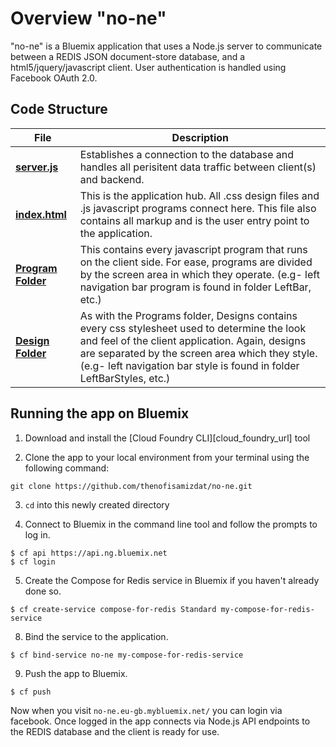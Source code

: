 # Overview "no-ne"

"no-ne" is a Bluemix application that uses a Node.js server to communicate between a REDIS JSON document-store database, and a html5/jquery/javascript client. 
User authentication is handled using Facebook OAuth 2.0.

## Code Structure

| File | Description |
| ---- | ----------- |
|[**server.js**](server.js)|Establishes a connection to the database and handles all perisitent data traffic between client(s) and backend. |
|[**index.html**](public/index.html)|This is the application hub. All .css design files and .js javascript programs connect here. This file also contains all markup and is the user entry point to the application.|
|[**Program Folder**](public/Programs/)|This contains every javascript program that runs on the client side. For ease, programs are divided by the screen area in which they operate. (e.g- left navigation bar program is found in folder LeftBar, etc.)|
|[**Design Folder**](public/Designs/)|As with the Programs folder, Designs contains every css stylesheet used to determine the look and feel of the client application. Again, designs are separated by the screen area which they style. (e.g- left navigation bar style is found in folder LeftBarStyles, etc.)|



## Running the app on Bluemix

1. Download and install the [Cloud Foundry CLI][cloud_foundry_url] tool

2. Clone the app to your local environment from your terminal using the following command:

  ```
  git clone https://github.com/thenofisamizdat/no-ne.git
  ```

3. `cd` into this newly created directory

4. Connect to Bluemix in the command line tool and follow the prompts to log in.

  ```
  $ cf api https://api.ng.bluemix.net
  $ cf login
  ```

5. Create the Compose for Redis service in Bluemix if you haven't already done so.

  ```
  $ cf create-service compose-for-redis Standard my-compose-for-redis-service
  ```

8. Bind the service to the application.

  ```
  $ cf bind-service no-ne my-compose-for-redis-service
  ```
  
9. Push the app to Bluemix.

  ```
  $ cf push
  ```

Now when you visit `no-ne.eu-gb.mybluemix.net/` you can login via facebook. Once logged in the app connects via Node.js API endpoints to the REDIS database and the client is ready for use.
